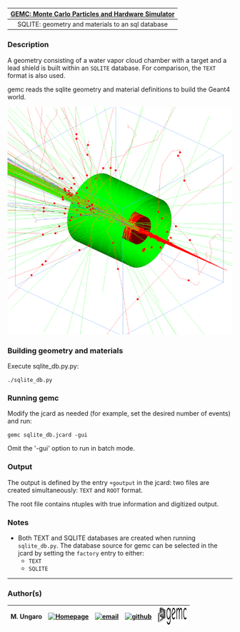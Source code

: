 

| [GEMC: Monte Carlo Particles and Hardware Simulator](https://gemc.github.io/home/) |
|:----------------------------------------------------------------------------------:|
|                 SQLITE: geometry and materials to an sql database                  |



### Description

A geometry consisting of a water vapor cloud chamber with a target and a lead shield is built 
within an `SQLITE` database. For comparison, the `TEXT` format is also used.

gemc reads the sqlite geometry and material definitions to build the Geant4 world.


![cloud chamber](./cloud-chamber.png)

### Building geometry and materials
  
Execute sqlite_db.py.py:

  ```
  ./sqlite_db.py
  ```

### Running gemc

Modify the jcard as needed (for example, set the desired number of events) and run:

```
gemc sqlite_db.jcard -gui
```

Omit the '-gui' option to run in batch mode.


### Output

The output is defined by the entry `+goutput` in the jcard: two files are created simultaneously: 
`TEXT` and `ROOT` format.

The root file contains ntuples with true information and digitized output.

### Notes

- Both TEXT and SQLITE databases are created when running `sqlite_db.py`. 
  The database source for gemc can be selected in the jcard by setting the `factory` entry to either:
  - `TEXT`
  - `SQLITE`


---

### Author(s)

| M. Ungaro |   [![Homepage](https://cdn3.iconfinder.com/data/icons/feather-5/24/home-64.png)](https://maureeungaro.github.io/home/)   |        [![email](https://cdn4.iconfinder.com/data/icons/aiga-symbol-signs/439/aiga_mail-64.png)](mailto:ungaro@jlab.org)         | [![github](https://cdn4.iconfinder.com/data/icons/ionicons/512/icon-social-github-64.png)](https://github.com/maureeungaro)  | [![gemc](https://github.com/gemc/home/blob/main/assets/images/gemcLogo64.png?raw=true  )](https://gemc.github.io/home/) |
|:---------:|:------------------------------------------------------------------------------------------------------------------------:|:--------------------------------------------------------------------------------------------------------------------------------:|:----------------------------------------------------------------------------------------------------------------------------:|:-----------------------------------------------------------------------------------------------------------------------:|


